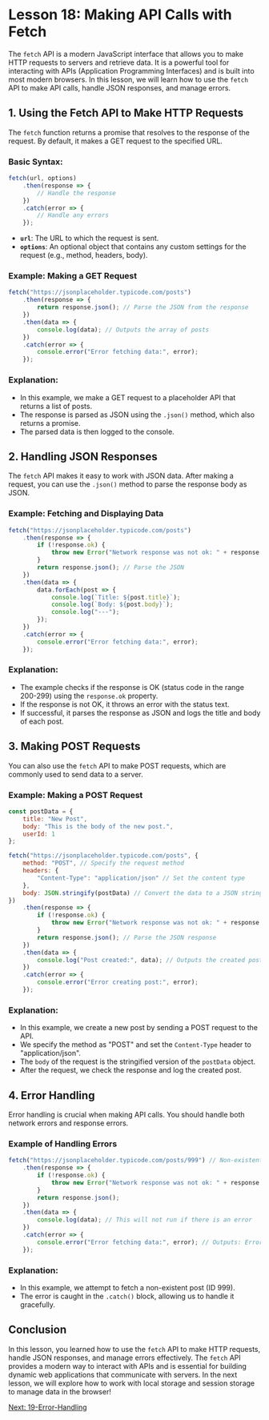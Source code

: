 # Lesson 18: Making API Calls with Fetch

The `fetch` API is a modern JavaScript interface that allows you to make HTTP requests to servers and retrieve data. It is a powerful tool for interacting with APIs (Application Programming Interfaces) and is built into most modern browsers. In this lesson, we will learn how to use the `fetch` API to make API calls, handle JSON responses, and manage errors.

## 1. Using the Fetch API to Make HTTP Requests

The `fetch` function returns a promise that resolves to the response of the request. By default, it makes a GET request to the specified URL.

### Basic Syntax:
```javascript
fetch(url, options)
    .then(response => {
        // Handle the response
    })
    .catch(error => {
        // Handle any errors
    });
```

- **`url`**: The URL to which the request is sent.
- **`options`**: An optional object that contains any custom settings for the request (e.g., method, headers, body).

### Example: Making a GET Request
```javascript
fetch("https://jsonplaceholder.typicode.com/posts")
    .then(response => {
        return response.json(); // Parse the JSON from the response
    })
    .then(data => {
        console.log(data); // Outputs the array of posts
    })
    .catch(error => {
        console.error("Error fetching data:", error);
    });
```

### Explanation:
- In this example, we make a GET request to a placeholder API that returns a list of posts.
- The response is parsed as JSON using the `.json()` method, which also returns a promise.
- The parsed data is then logged to the console.

## 2. Handling JSON Responses

The `fetch` API makes it easy to work with JSON data. After making a request, you can use the `.json()` method to parse the response body as JSON.

### Example: Fetching and Displaying Data
```javascript
fetch("https://jsonplaceholder.typicode.com/posts")
    .then(response => {
        if (!response.ok) {
            throw new Error("Network response was not ok: " + response.statusText);
        }
        return response.json(); // Parse the JSON
    })
    .then(data => {
        data.forEach(post => {
            console.log(`Title: ${post.title}`);
            console.log(`Body: ${post.body}`);
            console.log("---");
        });
    })
    .catch(error => {
        console.error("Error fetching data:", error);
    });
```

### Explanation:
- The example checks if the response is OK (status code in the range 200-299) using the `response.ok` property.
- If the response is not OK, it throws an error with the status text.
- If successful, it parses the response as JSON and logs the title and body of each post.

## 3. Making POST Requests

You can also use the `fetch` API to make POST requests, which are commonly used to send data to a server.

### Example: Making a POST Request
```javascript
const postData = {
    title: "New Post",
    body: "This is the body of the new post.",
    userId: 1
};

fetch("https://jsonplaceholder.typicode.com/posts", {
    method: "POST", // Specify the request method
    headers: {
        "Content-Type": "application/json" // Set the content type
    },
    body: JSON.stringify(postData) // Convert the data to a JSON string
})
    .then(response => {
        if (!response.ok) {
            throw new Error("Network response was not ok: " + response.statusText);
        }
        return response.json(); // Parse the JSON response
    })
    .then(data => {
        console.log("Post created:", data); // Outputs the created post
    })
    .catch(error => {
        console.error("Error creating post:", error);
    });
```

### Explanation:
- In this example, we create a new post by sending a POST request to the API.
- We specify the method as "POST" and set the `Content-Type` header to "application/json".
- The `body` of the request is the stringified version of the `postData` object.
- After the request, we check the response and log the created post.

## 4. Error Handling

Error handling is crucial when making API calls. You should handle both network errors and response errors.

### Example of Handling Errors
```javascript
fetch("https://jsonplaceholder.typicode.com/posts/999") // Non-existent post
    .then(response => {
        if (!response.ok) {
            throw new Error("Network response was not ok: " + response.statusText);
        }
        return response.json();
    })
    .then(data => {
        console.log(data); // This will not run if there is an error
    })
    .catch(error => {
        console.error("Error fetching data:", error); // Outputs: Error fetching data: Network response was not ok: Not Found
    });
```

### Explanation:
- In this example, we attempt to fetch a non-existent post (ID 999).
- The error is caught in the `.catch()` block, allowing us to handle it gracefully.

## Conclusion

In this lesson, you learned how to use the `fetch` API to make HTTP requests, handle JSON responses, and manage errors effectively. The `fetch` API provides a modern way to interact with APIs and is essential for building dynamic web applications that communicate with servers. In the next lesson, we will explore how to work with local storage and session storage to manage data in the browser!

[Next: 19-Error-Handling](./19-Error-Handling.md)